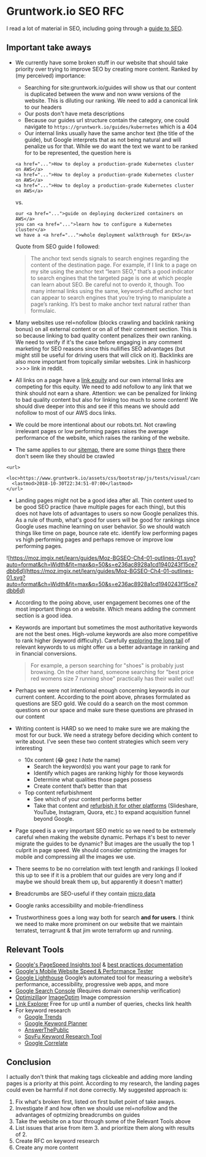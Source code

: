 # Gruntwork.io SEO RFC

I read a lot of material in SEO, including going through a [guide to SEO](https://moz.com/beginners-guide-to-seo/).

## Important take aways

- We currently have some broken stuff in our website that should take priority over trying to improve SEO by creating more content. Ranked by (my perceived) importance:
  - Searching for site:gruntwork.io/guides will show us that our content is duplicated between the www and non www versions of the website. This is diluting our ranking. We need to add a canonical link to our headers
  - Our posts don't have meta descriptions
  - Because our guides url structure contain the category, one could navigate to `https://gruntwork.io/guides/kubernetes` which is a 404
  - Our internal links usually have the same anchor text (the title of the guide), but Google interprets that as not being natural and will penalize us for that. While we do want the text we want to be ranked for to be represented, the question here is
  ```
  <a href="...">How to deploy a production-grade Kubernetes cluster on AWS</a>
  <a href="...">How to deploy a production-grade Kubernetes cluster on AWS</a>
  <a href="...">How to deploy a production-grade Kubernetes cluster on AWS</a>
  ```
  vs.
  ```
  our <a href="...">guide on deploying dockerized containers on AWS</a>
  you can <a href="...">learn how to configure a Kubernetes cluster</a>
  we have a <a href="...">whole deployment walkthrough for EKS</a>
  ```

  Quote from SEO guide I followed:

    > The anchor text sends signals to search engines regarding the content of the destination page. For example, if I link to a page on my site using the anchor text “learn SEO,” that’s a good indicator to search engines that the targeted page is one at which people can learn about SEO. Be careful not to overdo it, though. Too many internal links using the same, keyword-stuffed anchor text can appear to search engines that you’re trying to manipulate a page’s ranking. It’s best to make anchor text natural rather than formulaic.

- Many websites use rel=nofollow (blocks crawling and backlink ranking bonus) on all external content or on all of their comment section. This is so because linking to bad quality content penalizes their own ranking. We need to verify if it's the case before engaging in any comment marketing for SEO reasons since this nullifies SEO advantages (but might still be useful for driving users that will click on it). Backlinks are also more important from topically similar websites. Link in hashicorp >>>> link in reddit.
- All links on a page have a [link equity](https://moz.com/learn/seo/what-is-link-equity) and our own internal links are competing for this equity. We need to add nofollow to any link that we think should not earn a share. Attention: we can be penalized for linking to bad quality content but also for linking too much to some content! We should dive deeper into this and see if this means we should add nofollow to most of our AWS docs links.
- We could be more intentional about our robots.txt. Not crawling irrelevant pages or low performing pages raises the average performance of the website, which raises the ranking of the website.
- The same applies to our [sitemap](https://support.google.com/webmasters/answer/183668?hl=en), there are some things [there](https://gruntwork.io/sitemap.xml) there don't seem like they should be crawled
```
<url>
  <loc>https://www.gruntwork.io/assets/css/bootstrap/js/tests/visual/carousel.html</loc>
  <lastmod>2018-10-30T22:34:51-07:00</lastmod>
</url>
```
- Landing pages might not be a good idea after all. Thin content used to be good SEO practice (have multiple pages for each thing), but this does not have lots of advantages to users so now Google penalizes this. As a rule of thumb, what's good for users will be good for rankings since Google uses machine learning on user behavior. So we should watch things like time on page, bounce rate etc. identify low performing pages vs high performing pages and perhaps remove or improve low performing pages.

![https://moz.imgix.net/learn/guides/Moz-BGSEO-Ch4-01-outlines-01.svg?auto=format&ch=Width&fit=max&q=50&s=e236ac8928a1cd1940243f15ce7dbb6d](https://moz.imgix.net/learn/guides/Moz-BGSEO-Ch4-01-outlines-01.svg?auto=format&ch=Width&fit=max&q=50&s=e236ac8928a1cd1940243f15ce7dbb6d)

- According to the poing above, user engagement becomes one of the most important things on a website. Which means adding the comment section is a good idea.

- Keywords are important but sometimes the most authoritative keywords are not the best ones. High-volume keywords are also more competitive to rank higher (keyword difficulty). Carefully [exploring the long tail](https://moz.com/blog/long-tail-seo-target-low-volume-keywords-whiteboard-friday) of relevant keywords to us might offer us a better advantage in ranking and in financial conversions.

  > For example, a person searching for "shoes" is probably just browsing. On the other hand, someone searching for "best price red womens size 7 running shoe" practically has their wallet out!

- Perhaps we were not intentional enough concerning keywords in our current content. According to the point above, phrases formulated as questions are SEO gold. We could do a search on the most common questions on our space and make sure these questions are phrased in our content

- Writing content is HARD so we need to make sure we are making the most for our buck. We need a strategy before deciding which content to write about. I've seen these two content strategies which seem very interesting

  - 10x content (😂 geez I *hate* the name)
    - Search the keyword(s) you want your page to rank for
    - Identify which pages are ranking highly for those keywords
    - Determine what qualities those pages possess
    - Create content that’s better than that
  - Top content refurbishment
    - See which of your content performs better
    - Take that content and [refurbish it for other platforms](https://moz.com/blog/refurbishing-top-content-whiteboard-friday) (Slideshare, YouTube, Instagram, Quora, etc.) to expand acquisition funnel beyond Google.

- Page speed is a very important SEO metric so we need to be extremely careful when making the website dynamic. Perhaps it's best to never migrate the guides to be dynamic? But images are the usually the top 1 culprit in page speed. We should consider optmizing the images for mobile and compressing all the images we use.

- There seems to be no correlation with text length and rankings (I looked this up to see if it is a problem that our guides are very long and if maybe we should break them up, but apparently it doesn't matter)

- Breadcrumbs are SEO-useful if they contain [micro data](http://schema.org/breadcrumb)

- Google ranks accessibility and mobile-friendliness

- Trustworthiness goes a long way both for search **and for users**. I think we need to make more prominent on our website that we maintain terratest, terragrunt & that jim wrote terraform up and running.



## Relevant Tools

- [Google's PageSpeed Insights tool](https://developers.google.com/speed/pagespeed/insights/) & [best practices documentation](https://developers.google.com/speed/docs/insights/rules)
- [Google's Mobile Website Speed & Performance Tester](https://testmysite.withgoogle.com/intl/en-gb)
- [Google Lighthouse](https://developers.google.com/web/tools/lighthouse/)  Google’s automated tool for measuring a website’s performance, accessibility, progressive web apps, and more
- [Google Search Console](https://search.google.com/search-console/welcome) (Requires domain ownership verification)
- [Optimizilla](https://imagecompressor.com/)or [ImageOptim](https://imageoptim.com/mac) Image compression
- [Link Explorer](https://moz.com/link-explorer) Free for up until a number of queries, checks link health
- For keyword research
    - [Google Trends](https://www.google.com/trends/)
    - [Google Keyword Planner](http://adwords.google.com/keywordplanner)
    - [AnswerThePublic](http://answerthepublic.com/)
    - [SpyFu Keyword Research Tool](https://www.spyfu.com/)
    - [Google Correlate](https://www.google.com/trends/correlate)



## Conclusion

I actually don't think that making tags clickeable and adding more landing pages is a priority at this point. According to my research, the landing pages could even be harmful if not done correctly. My suggested approach is:



1. Fix what's broken first, listed on first bullet point of take aways.
2. Investigate if and how often we should use rel=nofollow and the advantages of optmizing breadcrumbs on guides
3. Take the website on a tour through some of the Relevant Tools above
4. List issues that arise from item 3. and prioritize them along with results of 2.
5. Create RFC on keyword research
6. Create any more content
